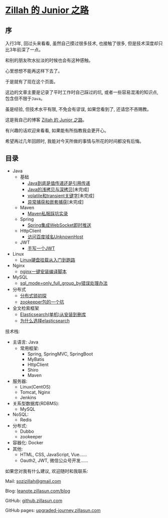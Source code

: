 # [Zillah 的 Junior 之路](http://leanote.zillasun.com/blog)


## 序


入行3年, 回过头来看看, 虽然自己摸过很多技术, 也接触了很多, 但是技术深度却只比3年前深了一点。


和别的朋友吹水扯淡的时候也会有这种感触。


心里想想不能再这样下去了。


于是就有了现在这个页面。


这边的文章主要是记录了平时工作时自己踩过的坑, 或者一些容易混淆的知识点, 包含但不限于`Java`。


虽是经验, 但技术水平有限, 不免会有谬误, 如果您看到了, 还请您不吝赐教。


这是我自己的博客 [Zillah 的 Junior 之路](http://leanote.zillasun.com/blog)。


有兴趣的话欢迎来看看, 如果能有所指教我会更开心。


希望再过几年回顾时, 我能对今天所做的事情与所花的时间都没有后悔。


## 目录


* Java
  * 基础
    * [Java到底是值传递还是引用传递](docs/java/Java到底是值传递还是引用传递.md)
    * [Java的浅拷贝与深拷贝](docs/java/Java的浅拷贝与深拷贝.md)\[未完成\]
    * [volatile和transient关键字](docs/java/volatile和transient关键字.md)\[未完成\]
    * [异常捕获和嵌套捕获](docs/java/异常捕获和嵌套捕获.md)\[未完成\]
  * Maven
    * [Maven私服踩坑实录](docs/Maven私服踩坑实录.md)
  * Spring
    * [Spring集成WebSocket即时推送](docs/Spring集成WebSocket即时推送.md)
  * HttpClient
    * [访问百度域名UnknownHost](docs/访问百度域名UnknownHost.md)
  * JWT
    * [手写一个JWT](docs/手写一个JWT.md)
* Linux
  * [Linux硬盘挂载从入门到跑路](docs/Linux硬盘挂载从入门到跑路.md)
* Nginx
  * [nginx一键安装编译脚本](docs/nginx一键安装编译脚本.md)
* MySQL
  * [sql_mode=only_full_group_by错误处理办法](docs/sql_mode=only_full_group_by错误处理办法.md)
* 分布式
  * [分布式锁初探](docs/分布式锁初探.md)
  * [zookeeper包的一个坑](docs/zookeeper包的一个坑.md)
* 全文检索框架
  * [Elasticsearch(单机)从安装到删库](docs/Elasticsearch(单机)从安装到删库.md)
  * [为什么选择elasticsearch](docs/为什么选择elasticsearch.md)


技术栈: 
* 主语言: Java
  * 常用框架:
    * Spring, SpringMVC, SpringBoot
    * MyBatis
    * HttpClient
    * Shiro
    * Maven
* 服务器: 
  * Linux(CentOS)
  * Tomcat, Nginx
  * Jenkins
* 关系型数据库(RDBMS):
  * MySQL
* NoSQL:
  * Redis
* 分布式:  
  * Dubbo
  * zookeeper
* 容器化: Docker
* 其他: 
  * HTML, CSS, JavaScript, Vue……
  * Oauth2, JWT, 微信公众号开发……


如果您对我有什么建议, 欢迎随时和我联系: 


Mail: [sozizillah@gmail.com](mailto:sozizillah@gmail.com)


Blog: [leanote.zillasun.com/blog](http://leanote.zillasun.com/blog)


GitHub: [github.zillasun.com](http://github.zillasun.com)


GitHub pages: [upgraded-journey.zillasun.com](http://upgraded-journey.zillasun.com)